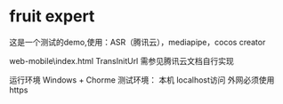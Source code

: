 # fruit expert
这是一个测试的demo,使用：ASR（腾讯云），mediapipe，cocos creator

web-mobile\index.html
TransInitUrl 需参见腾讯云文档自行实现

运行环境
Windows + Chorme
测试环境：
本机 localhost访问
外网必须使用https
